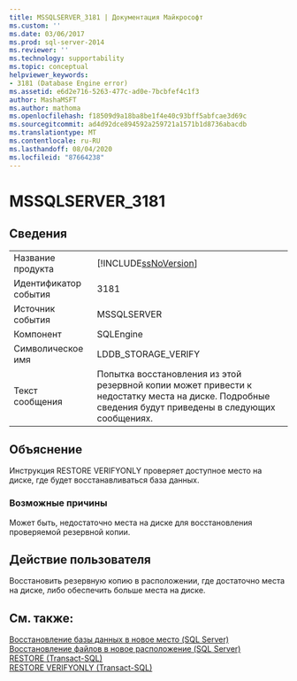 ```yaml
---
title: MSSQLSERVER_3181 | Документация Майкрософт
ms.custom: ''
ms.date: 03/06/2017
ms.prod: sql-server-2014
ms.reviewer: ''
ms.technology: supportability
ms.topic: conceptual
helpviewer_keywords:
- 3181 (Database Engine error)
ms.assetid: e6d2e716-5263-477c-ad0e-7bcbfef4c1f3
author: MashaMSFT
ms.author: mathoma
ms.openlocfilehash: f18509d9a18ba8be1f4e40c93bff5abfcae3d69c
ms.sourcegitcommit: ad4d92dce894592a259721a1571b1d8736abacdb
ms.translationtype: MT
ms.contentlocale: ru-RU
ms.lasthandoff: 08/04/2020
ms.locfileid: "87664238"
---
```

# <a name="mssqlserver_3181"></a>MSSQLSERVER_3181
    
## <a name="details"></a>Сведения  
  
|||  
|-|-|  
|Название продукта|[!INCLUDE[ssNoVersion](../../includes/ssnoversion-md.md)]|  
|Идентификатор события|3181|  
|Источник события|MSSQLSERVER|  
|Компонент|SQLEngine|  
|Символическое имя|LDDB_STORAGE_VERIFY|  
|Текст сообщения|Попытка восстановления из этой резервной копии может привести к недостатку места на диске. Подробные сведения будут приведены в следующих сообщениях.|  
  
## <a name="explanation"></a>Объяснение  
 Инструкция RESTORE VERIFYONLY проверяет доступное место на диске, где будет восстанавливаться база данных.  
  
### <a name="possible-causes"></a>Возможные причины  
 Может быть, недостаточно места на диске для восстановления проверяемой резервной копии.  
  
## <a name="user-action"></a>Действие пользователя  
 Восстановить резервную копию в расположении, где достаточно места на диске, либо обеспечить больше места на диске.  
  
## <a name="see-also"></a>См. также:  
 [Восстановление базы данных в новое место (SQL Server)](../backup-restore/restore-a-database-to-a-new-location-sql-server.md)   
 [Восстановление файлов в новое расположение &#40;SQL Server&#41;](../backup-restore/restore-files-to-a-new-location-sql-server.md)   
 [RESTORE (Transact-SQL)](/sql/t-sql/statements/restore-statements-transact-sql)   
 [RESTORE VERIFYONLY (Transact-SQL)](/sql/t-sql/statements/restore-statements-verifyonly-transact-sql)  
  
  
